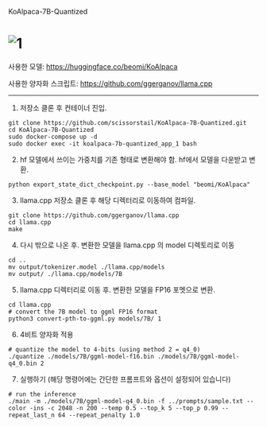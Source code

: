 KoAlpaca-7B-Quantized

# ![1](https://user-images.githubusercontent.com/93466598/229354699-a4d7d123-5906-4c9d-8354-d8199029f070.PNG)

사용한 모델: https://huggingface.co/beomi/KoAlpaca

사용한 양자화 스크립트: https://github.com/ggerganov/llama.cpp

------

1. 저장소 클론 후 컨테이너 진입.

```
git clone https://github.com/scissorstail/KoAlpaca-7B-Quantized.git
cd KoAlpaca-7B-Quantized
sudo docker-compose up -d
sudo docker exec -it koalpaca-7b-quantized_app_1 bash
```

2. hf 모델에서 쓰이는 가중치를 기존 형태로 변환해야 함. hf에서 모델을 다운받고 변환.

```
python export_state_dict_checkpoint.py --base_model "beomi/KoAlpaca"
```

3. llama.cpp 저장소 클론 후 해당 디렉터리로 이동하여 컴파일.

```
git clone https://github.com/ggerganov/llama.cpp
cd llama.cpp
make
```

4. 다시 밖으로 나온 후. 변환한 모델을 llama.cpp 의 model 디렉토리로 이동

```
cd ..
mv output/tokenizer.model ./llama.cpp/models
mv output/ ./llama.cpp/models/7B
```

5. llama.cpp 디렉터리로 이동 후. 변환한 모델을 FP16 포멧으로 변환.

```
cd llama.cpp
# convert the 7B model to ggml FP16 format
python3 convert-pth-to-ggml.py models/7B/ 1
```

6. 4비트 양자화 적용

```
# quantize the model to 4-bits (using method 2 = q4_0)
./quantize ./models/7B/ggml-model-f16.bin ./models/7B/ggml-model-q4_0.bin 2
```

7. 실행하기 (해당 명령어에는 간단한 프롬프트와 옵션이 설정되어 있습니다)

```
# run the inference
./main -m ./models/7B/ggml-model-q4_0.bin -f ../prompts/sample.txt --color -ins -c 2048 -n 200 --temp 0.5 --top_k 5 --top_p 0.99 --repeat_last_n 64 --repeat_penalty 1.0
```
